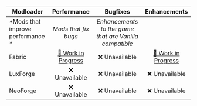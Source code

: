 | Modloader | Performance | Bugfixes | Enhancements |
| --- | :---: | :---: | :---: |
| *Mods that improve performance * | *Mods that fix bugs* | *Enhancements to the game that are Vanilla compatible* |
| Fabric | [🚧 Work in Progress](fabric/enhancements.md) | ❌ Unavailable | [🚧 Work in Progress](fabric/enhancements.md) |
| LuxForge | ❌ Unavailable | ❌ Unavailable | ❌ Unavailable |
| NeoForge | ❌ Unavailable | ❌ Unavailable | ❌ Unavailable |
